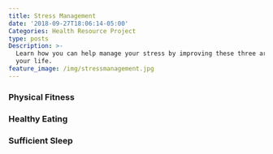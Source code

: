 ```yaml
---
title: Stress Management
date: '2018-09-27T18:06:14-05:00'
Categories: Health Resource Project
type: posts
Description: >-
  Learn how you can help manage your stress by improving these three areas of
  your life.
feature_image: /img/stressmanagement.jpg
---
```

### Physical Fitness

### Healthy Eating

### Sufficient Sleep
